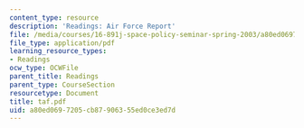 ```yaml
---
content_type: resource
description: 'Readings: Air Force Report'
file: /media/courses/16-891j-space-policy-seminar-spring-2003/a80ed0697205cb87906355ed0ce3ed7d_taf.pdf
file_type: application/pdf
learning_resource_types:
- Readings
ocw_type: OCWFile
parent_title: Readings
parent_type: CourseSection
resourcetype: Document
title: taf.pdf
uid: a80ed069-7205-cb87-9063-55ed0ce3ed7d
---
```

